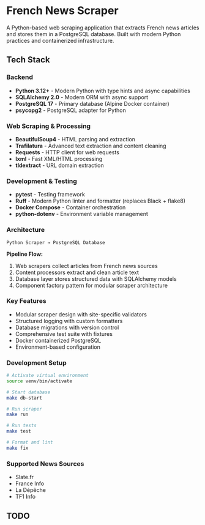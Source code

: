 # French News Scraper

A Python-based web scraping application that extracts French news articles and stores them in a PostgreSQL database. Built with modern Python practices and containerized infrastructure.

## Tech Stack

### Backend
- **Python 3.12+** - Modern Python with type hints and async capabilities
- **SQLAlchemy 2.0** - Modern ORM with async support
- **PostgreSQL 17** - Primary database (Alpine Docker container)
- **psycopg2** - PostgreSQL adapter for Python

### Web Scraping & Processing
- **BeautifulSoup4** - HTML parsing and extraction
- **Trafilatura** - Advanced text extraction and content cleaning
- **Requests** - HTTP client for web requests
- **lxml** - Fast XML/HTML processing
- **tldextract** - URL domain extraction

### Development & Testing
- **pytest** - Testing framework
- **Ruff** - Modern Python linter and formatter (replaces Black + flake8)
- **Docker Compose** - Container orchestration
- **python-dotenv** - Environment variable management

### Architecture
```
Python Scraper → PostgreSQL Database
```

**Pipeline Flow:**
1. Web scrapers collect articles from French news sources
2. Content processors extract and clean article text
3. Database layer stores structured data with SQLAlchemy models
4. Component factory pattern for modular scraper architecture

### Key Features
- Modular scraper design with site-specific validators
- Structured logging with custom formatters
- Database migrations with version control
- Comprehensive test suite with fixtures
- Docker containerized PostgreSQL
- Environment-based configuration

### Development Setup
```bash
# Activate virtual environment
source venv/bin/activate

# Start database
make db-start

# Run scraper
make run

# Run tests
make test

# Format and lint
make fix
```

### Supported News Sources
- Slate.fr
- France Info
- La Dépêche
- TF1 Info

## TODO
